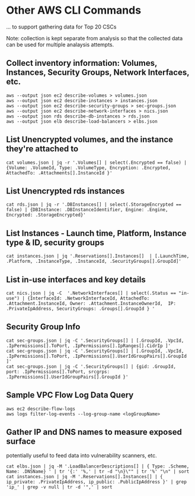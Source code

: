 # Other AWS CLI Commands

... to support gathering data for Top 20 CSCs

Note: collection is kept separate from analysis so that the collected data can be used for multiple analaysis attempts.


## Collect inventory information: Volumes, Instances, Security Groups, Network Interfaces, etc.

```
aws --output json ec2 describe-volumes > volumes.json
aws --output json ec2 describe-instances > instances.json
aws --output json ec2 describe-security-groups > sec-groups.json
aws --output json ec2 describe-network-interfaces > nics.json
aws --output json rds describe-db-instances > rds.json
aws --output json elb describe-load-balancers > elbs.json
```

## List Unencrypted volumes, and the instance they're attached to

```
cat volumes.json | jq -r '.Volumes[] | select(.Encrypted == false) | {Volume: .VolumeId, Type: .VolumeType, Encryption: .Encrypted, AttachedTo: .Attachments[].InstanceId }'
```

## List Unencrypted rds instances

```
cat rds.json | jq -r '.DBInstances[] | select(.StorageEncrypted == false) | {DBInstance: .DBInstanceIdentifier, Engine: .Engine, Encrypted: .StorageEncrypted}'
```

## List Instances - Launch time, Platform, Instance type & ID, security groups

```
cat instances.json | jq '.Reservations[].Instances[]  | [.LaunchTime, .Platform, .InstanceType, .InstanceId, .SecurityGroups[].GroupId]'
```

## List in-use interfaces and key details

```
cat nics.json | jq -C  '.NetworkInterfaces[] | select(.Status == "in-use") | {InterfaceId: .NetworkInterfaceId, AttachedTo: .Attachment.InstanceId, Owner: .Attachment.InstanceOwnerId,  IP: .PrivateIpAddress, SecurityGroups: .Groups[].GroupId } '
```


## Security Group Info


```
cat sec-groups.json | jq -C '.SecurityGroups[] | [.GroupId, .VpcId, .IpPermissions[].ToPort, .IpPermissions[].IpRanges[].CidrIp ]'
cat sec-groups.json | jq -C '.SecurityGroups[] | [.GroupId, .VpcId, .IpPermissions[].ToPort, .IpPermissions[].UserIdGroupPairs[].GroupId ]'
cat sec-groups.json | jq -C '.SecurityGroups[] | {gid: .GroupId,  port: .IpPermissions[].ToPort, srcgrps: .IpPermissions[].UserIdGroupPairs[].GroupId }'
```
## Sample VPC Flow Log Data Query

```
aws ec2 describe-flow-logs
aws logs filter-log-events --log-group-name <logGroupName>
```


## Gather IP and DNS names to measure exposed surface

potentially useful to feed data into vulnerability scanners, etc.

```
cat elbs.json | jq -M '.LoadBalancerDescriptions[] | { Type: .Scheme, Name: .DNSName} ' | tr '{:' '%,' | tr -d "\n}\"" | tr '%' "\n" | sort
cat instances.json | jq -M '.Reservations[].Instances[] | { ip_private: .PrivateIpAddress, ip_public: .PublicIpAddress }' | grep 'ip_' | grep -v null | tr -d '",' | sort
```

